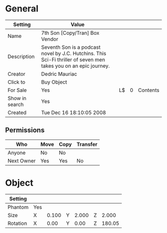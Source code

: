 # General

| Setting | Value | | | |
| --- | --- | --- | --- | --- |
| Name | 7th Son \[Copy/Tran\] Box Vendor |
| Description | Seventh Son is a podcast novel by J.C. Hutchins. This Sci-Fi thriller of seven men takes you on an epic journey. |
| Creator | Dedric Mauriac |
| Click to | Buy Object |
| For Sale | Yes | L$ | 0 | Contents |
| Show in search | Yes |
| Created | Tue Dec 16 18:10:05 2008 |

## Permissions
| Who | Move | Copy | Transfer |
| --- | --- | --- | --- |
| Anyone | No | No |
| Next Owner | Yes | Yes | No |

# Object

| Setting |  |  |  | | | |
| --- | --- | --- | --- | --- | --- | --- |
| Phantom | Yes |
| Size | X | 0.100 | Y | 2.000 | Z | 2.000 |
| Rotation | X | 0.00 | Y | 0.00 | Z | 180.05 |

